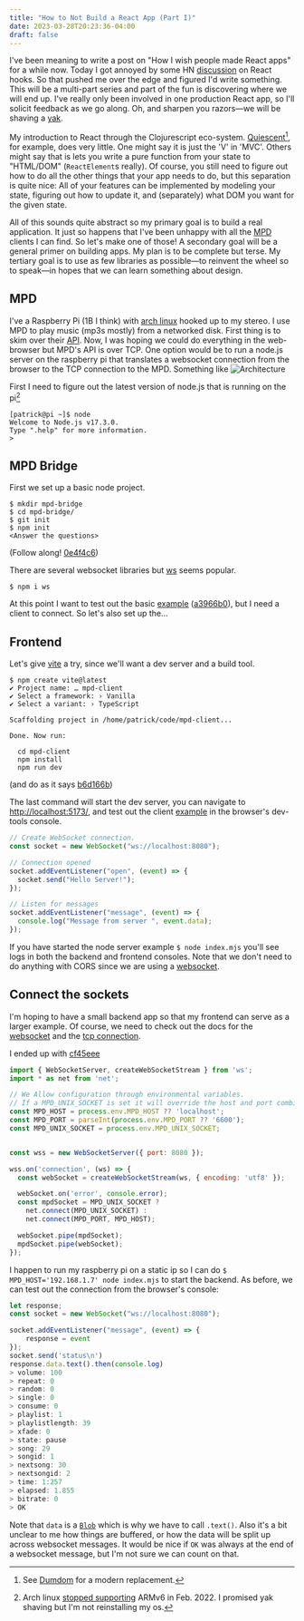 ```yaml
---
title: "How to Not Build a React App (Part I)"
date: 2023-03-28T20:23:36-04:00
draft: false
---
```


I've been meaning to write a post on "How I wish people made React apps" for a while now. Today I got annoyed by some HN [discussion](https://news.ycombinator.com/item?id=35270877) on React hooks.
So that pushed me over the edge and figured I'd write something. This will be a multi-part series and part of the fun is discovering where we will end up. I've really only been involved in one production 
React app, so I'll solicit feedback as we go along. Oh, and sharpen you razors&mdash;we will be shaving a [yak](https://projects.csail.mit.edu/gsb/old-archive/gsb-archive/gsb2000-02-11.html).

My introduction to React through the Clojurescript eco-system. [Quiescent](https://github.com/levand/quiescent#rationale)[^dumdom], for example, does very little. One might say it is just the 'V' in 'MVC'. Others
might say that is lets you write a pure function from your state to "HTML/DOM" (`ReactElement`s really). Of course, you still need to figure out how to do all the other things that your app needs to do, but this separation is quite nice:
All of your features can be implemented by modeling your state, figuring out how to update it, and (separately) what DOM you want for the given state.
[^dumdom]: See [Dumdom](https://github.com/cjohansen/dumdom) for a modern replacement.

All of this sounds quite abstract so my primary goal is to build a real application. It just so happens that I've been unhappy with all the [MPD](https://code.visualstudio.com/Docs/languages/markdown) clients I can find. So let's make one of those!
A secondary goal will be a general primer on building apps. My plan is to be complete but terse. My tertiary goal is to use as few libraries as possible&mdash;to reinvent the wheel so to speak&mdash;in hopes that we can learn something about design.

## MPD
I've a Raspberry Pi (1B I think) with [arch linux](https://bbs.archlinux.org/viewtopic.php?id=259639) hooked up to my stereo. I use MPD to play music (mp3s mostly) from a networked disk. First thing is to skim over their [API](https://mpd.readthedocs.io/en/latest/protocol.html).
Now, I was hoping we could do everything in the web-browser but MPD's API is over TCP. One option would be to run a node.js server on the raspberry pi that translates a websocket connection from the browser to the TCP connection to the MPD. Something like ![Architecture](/architecture.svg)

First I need to figure out the latest version of node.js that is running on the pi[^arch] 
```shell
[patrick@pi ~]$ node
Welcome to Node.js v17.3.0.
Type ".help" for more information.
> 
```
[^arch]: Arch linux [stopped supporting](https://archlinuxarm.org/forum/viewtopic.php?f=3&t=15721) ARMv6 in Feb. 2022. I promised yak shaving but I'm not reinstalling my os.

## MPD Bridge
First we set up a basic node project.
```shell
$ mkdir mpd-bridge
$ cd mpd-bridge/
$ git init
$ npm init
<Answer the questions>
```
(Follow along! [0e4f4c6](https://github.com/patrickthebold/mpd-bridge/tree/0e4f4c6df2978999e3716ebce1413bcfd9f3f144))

There are several websocket libraries but [ws](https://github.com/websockets/ws) seems popular.
```shell
$ npm i ws
```

At this point I want to test out the basic [example](https://github.com/websockets/ws#simple-server) ([a3966b0](https://github.com/patrickthebold/mpd-bridge/blob/a3966b070417c53f02a9c5ab83736c303f335a47/index.mjs)), but I need a client to connect. So let's also set up the...

## Frontend

Let's give [vite](https://vitejs.dev/guide/) a try, since we'll want a dev server and a build tool.
```shell
$ npm create vite@latest 
✔ Project name: … mpd-client
✔ Select a framework: › Vanilla
✔ Select a variant: › TypeScript

Scaffolding project in /home/patrick/code/mpd-client...

Done. Now run:

  cd mpd-client
  npm install
  npm run dev

```
(and do as it says [b6d166b](https://github.com/patrickthebold/mpd-client/tree/b6d166b050008dd51c37203887a9b22d16fb90ce))

The last command will start the dev server, you can navigate to [http://localhost:5173/](http://localhost:5173/), and test out the client [example](https://developer.mozilla.org/en-US/docs/Web/API/WebSocket#examples) in the browser's dev-tools console.

```js
// Create WebSocket connection.
const socket = new WebSocket("ws://localhost:8080");

// Connection opened
socket.addEventListener("open", (event) => {
  socket.send("Hello Server!");
});

// Listen for messages
socket.addEventListener("message", (event) => {
  console.log("Message from server ", event.data);
});

```
If you have started the node server example `$ node index.mjs` you'll see logs in both the backend and frontend consoles.
Note that we don't need to do anything with CORS since we are using a [websocket](https://blog.securityevaluators.com/websockets-not-bound-by-cors-does-this-mean-2e7819374acc).

## Connect the sockets

I'm hoping to have a small backend app so that my frontend can serve as a larger example. Of course, we need to check out the docs for the [websocket](https://github.com/websockets/ws#use-the-nodejs-streams-api) and the [tcp connection](https://github.com/websockets/ws#use-the-nodejs-streams-api).

I ended up with [cf45eee](https://github.com/patrickthebold/mpd-bridge/blob/cf45eee7a5221276fca7bd37f79b8c8d3d36f275/index.mjs)
```js
import { WebSocketServer, createWebSocketStream } from 'ws';
import * as net from 'net';

// We Allow configuration through environmental variables.
// If a MPD_UNIX_SOCKET is set it will override the host and port combination.
const MPD_HOST = process.env.MPD_HOST ?? 'localhost';
const MPD_PORT = parseInt(process.env.MPD_PORT ?? '6600');
const MPD_UNIX_SOCKET = process.env.MPD_UNIX_SOCKET;


const wss = new WebSocketServer({ port: 8080 });

wss.on('connection', (ws) => {
  const webSocket = createWebSocketStream(ws, { encoding: 'utf8' });

  webSocket.on('error', console.error);
  const mpdSocket = MPD_UNIX_SOCKET ? 
    net.connect(MPD_UNIX_SOCKET) :  
    net.connect(MPD_PORT, MPD_HOST);

  webSocket.pipe(mpdSocket);
  mpdSocket.pipe(webSocket);
});
```
I happen to run my raspberry pi on a static ip so I can do `$ MPD_HOST='192.168.1.7' node index.mjs` to start the backend.
As before, we can test out the connection from the browser's console:

```js
let response;
const socket = new WebSocket("ws://localhost:8080");

socket.addEventListener("message", (event) => {
    response = event
});
socket.send('status\n')
response.data.text().then(console.log)
> volume: 100
> repeat: 0
> random: 0
> single: 0
> consume: 0
> playlist: 1
> playlistlength: 39
> xfade: 0
> state: pause
> song: 29
> songid: 1
> nextsong: 30
> nextsongid: 2
> time: 1:257
> elapsed: 1.855
> bitrate: 0
> OK
```

Note that `data` is a [`Blob`](https://developer.mozilla.org/en-US/docs/Web/API/Blob/text) which is why we have to call `.text()`. Also it's a bit unclear to me how things are buffered, or how the data will be split up across websocket messages. It would be nice if `OK` was always at the end of a websocket message, but I'm not sure we can count on that.